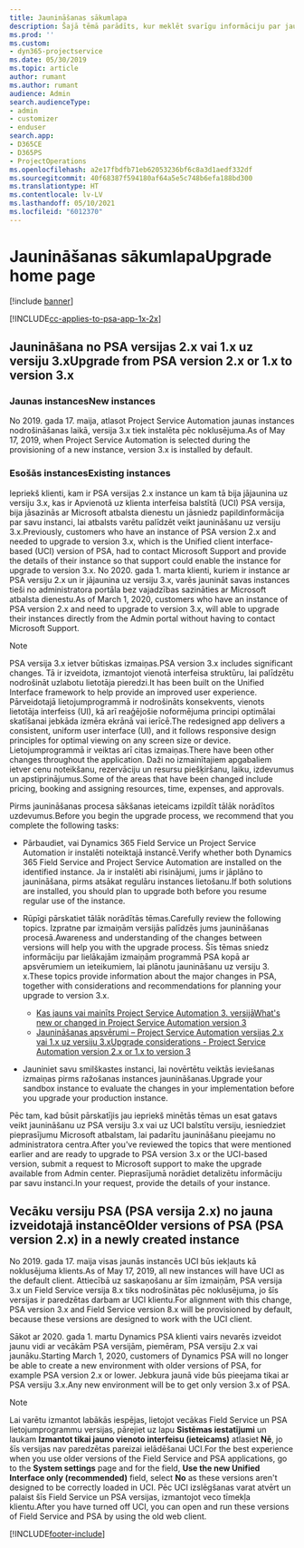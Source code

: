 ```yaml
---
title: Jaunināšanas sākumlapa
description: Šajā tēmā parādīts, kur meklēt svarīgu informāciju par jaunām un izmainītām funkcijām programmā Dynamics 365 Project Service Automation, kā arī par procesu jaunināšanai uz jaunāko versiju.
ms.prod: ''
ms.custom:
- dyn365-projectservice
ms.date: 05/30/2019
ms.topic: article
author: rumant
ms.author: rumant
audience: Admin
search.audienceType:
- admin
- customizer
- enduser
search.app:
- D365CE
- D365PS
- ProjectOperations
ms.openlocfilehash: a2e17fbdfb71eb62053236bf6c8a3d1aedf332df
ms.sourcegitcommit: 40f68387f594180af64a5e5c748b6efa188bd300
ms.translationtype: HT
ms.contentlocale: lv-LV
ms.lasthandoff: 05/10/2021
ms.locfileid: "6012370"
---
```

# <a name="upgrade-home-page"></a><span data-ttu-id="5039d-103">Jaunināšanas sākumlapa</span><span class="sxs-lookup"><span data-stu-id="5039d-103">Upgrade home page</span></span>

[!include [banner](../includes/psa-now-project-operations.md)]

[!INCLUDE[cc-applies-to-psa-app-1x-2x](../includes/cc-applies-to-psa-app-1x-2x.md)]

## <a name="upgrade-from-psa-version-2x-or-1x-to-version-3x"></a><span data-ttu-id="5039d-104">Jaunināšana no PSA versijas 2.x vai 1.x uz versiju 3.x</span><span class="sxs-lookup"><span data-stu-id="5039d-104">Upgrade from PSA version 2.x or 1.x to version 3.x</span></span>

### <a name="new-instances"></a><span data-ttu-id="5039d-105">Jaunas instances</span><span class="sxs-lookup"><span data-stu-id="5039d-105">New instances</span></span>

<span data-ttu-id="5039d-106">No 2019. gada 17. maija, atlasot Project Service Automation jaunas instances nodrošināšanas laikā, versija 3.x tiek instalēta pēc noklusējuma.</span><span class="sxs-lookup"><span data-stu-id="5039d-106">As of May 17, 2019, when Project Service Automation is selected during the provisioning of a new instance, version 3.x is installed by default.</span></span>

### <a name="existing-instances"></a><span data-ttu-id="5039d-107">Esošās instances</span><span class="sxs-lookup"><span data-stu-id="5039d-107">Existing instances</span></span>

<span data-ttu-id="5039d-108">Iepriekš klienti, kam ir PSA versijas 2.x instance un kam tā bija jājaunina uz versiju 3.x, kas ir Apvienotā uz klienta interfeisa balstītā (UCI) PSA versija, bija jāsazinās ar Microsoft atbalsta dienestu un jāsniedz papildinformācija par savu instanci, lai atbalsts varētu palīdzēt veikt jaunināšanu uz versiju 3.x.</span><span class="sxs-lookup"><span data-stu-id="5039d-108">Previously, customers who have an instance of PSA version 2.x and needed to upgrade to version 3.x, which is the Unified client interface-based (UCI) version of PSA, had to contact Microsoft Support and provide the details of their instance so that support could enable the instance for upgrade to version 3.x.</span></span> <span data-ttu-id="5039d-109">No 2020. gada 1. marta klienti, kuriem ir instance ar PSA versiju 2.x un ir jājaunina uz versiju 3.x, varēs jaunināt savas instances tieši no administratora portāla bez vajadzības sazināties ar Microsoft atbalsta dienestu.</span><span class="sxs-lookup"><span data-stu-id="5039d-109">As of March 1, 2020, customers who have an instance of PSA version 2.x and need to upgrade to version 3.x, will able to upgrade their instances directly from the Admin portal without having to contact Microsoft Support.</span></span>  

> [!NOTE]
> <span data-ttu-id="5039d-110">PSA versija 3.x ietver būtiskas izmaiņas.</span><span class="sxs-lookup"><span data-stu-id="5039d-110">PSA version 3.x includes significant changes.</span></span> <span data-ttu-id="5039d-111">Tā ir izveidota, izmantojot vienotā interfeisa struktūru, lai palīdzētu nodrošināt uzlabotu lietotāja pieredzi.</span><span class="sxs-lookup"><span data-stu-id="5039d-111">It has been built on the Unified Interface framework to help provide an improved user experience.</span></span> <span data-ttu-id="5039d-112">Pārveidotajā lietojumprogrammā ir nodrošināts konsekvents, vienots lietotāja interfeiss (UI), kā arī reaģējošie noformējuma principi optimālai skatīšanai jebkāda izmēra ekrānā vai ierīcē.</span><span class="sxs-lookup"><span data-stu-id="5039d-112">The redesigned app delivers a consistent, uniform user interface (UI), and it follows responsive design principles for optimal viewing on any screen size or device.</span></span> <span data-ttu-id="5039d-113">Lietojumprogrammā ir veiktas arī citas izmaiņas.</span><span class="sxs-lookup"><span data-stu-id="5039d-113">There have been other changes throughout the application.</span></span> <span data-ttu-id="5039d-114">Daži no izmainītajiem apgabaliem ietver cenu noteikšanu, rezervāciju un resursu piešķiršanu, laiku, izdevumus un apstiprinājumus.</span><span class="sxs-lookup"><span data-stu-id="5039d-114">Some of the areas that have been changed include pricing, booking and assigning resources, time, expenses, and approvals.</span></span>

<span data-ttu-id="5039d-115">Pirms jaunināšanas procesa sākšanas ieteicams izpildīt tālāk norādītos uzdevumus.</span><span class="sxs-lookup"><span data-stu-id="5039d-115">Before you begin the upgrade process, we recommend that you complete the following tasks:</span></span>

- <span data-ttu-id="5039d-116">Pārbaudiet, vai Dynamics 365 Field Service un Project Service Automation ir instalēti noteiktajā instancē.</span><span class="sxs-lookup"><span data-stu-id="5039d-116">Verify whether both Dynamics 365 Field Service and Project Service Automation are installed on the identified instance.</span></span> <span data-ttu-id="5039d-117">Ja ir instalēti abi risinājumi, jums ir jāplāno to jaunināšana, pirms atsākat regulāru instances lietošanu.</span><span class="sxs-lookup"><span data-stu-id="5039d-117">If both solutions are installed, you should plan to upgrade both before you resume regular use of the instance.</span></span>
- <span data-ttu-id="5039d-118">Rūpīgi pārskatiet tālāk norādītās tēmas.</span><span class="sxs-lookup"><span data-stu-id="5039d-118">Carefully review the following topics.</span></span> <span data-ttu-id="5039d-119">Izpratne par izmaiņām versijās palīdzēs jums jaunināšanas procesā.</span><span class="sxs-lookup"><span data-stu-id="5039d-119">Awareness and understanding of the changes between versions will help you with the upgrade process.</span></span> <span data-ttu-id="5039d-120">Šīs tēmas sniedz informāciju par lielākajām izmaiņām programmā PSA kopā ar apsvērumiem un ieteikumiem, lai plānotu jaunināšanu uz versiju 3. x.</span><span class="sxs-lookup"><span data-stu-id="5039d-120">These topics provide information about the major changes in PSA, together with considerations and recommendations for planning your upgrade to version 3.x.</span></span>

    - [<span data-ttu-id="5039d-121">Kas jauns vai mainīts Project Service Automation 3. versijā</span><span class="sxs-lookup"><span data-stu-id="5039d-121">What's new or changed in Project Service Automation version 3</span></span>](whats-new-changed-v3.md)
    - [<span data-ttu-id="5039d-122">Jaunināšanas apsvērumi – Project Service Automation versijas 2.x vai 1.x uz versiju 3.x</span><span class="sxs-lookup"><span data-stu-id="5039d-122">Upgrade considerations - Project Service Automation version 2.x or 1.x to version 3</span></span>](upgrade-v3.md)

- <span data-ttu-id="5039d-123">Jauniniet savu smilškastes instanci, lai novērtētu veiktās ieviešanas izmaiņas pirms ražošanas instances jaunināšanas.</span><span class="sxs-lookup"><span data-stu-id="5039d-123">Upgrade your sandbox instance to evaluate the changes in your implementation before you upgrade your production instance.</span></span>

<span data-ttu-id="5039d-124">Pēc tam, kad būsit pārskatījis jau iepriekš minētās tēmas un esat gatavs veikt jaunināšanu uz PSA versiju 3.x vai uz UCI balstītu versiju, iesniedziet pieprasījumu Microsoft atbalstam, lai padarītu jaunināšanu pieejamu no administratora centra.</span><span class="sxs-lookup"><span data-stu-id="5039d-124">After you've reviewed the topics that were mentioned earlier and are ready to upgrade to PSA version 3.x or the UCI-based version, submit a request to Microsoft support to make the upgrade available from Admin center.</span></span> <span data-ttu-id="5039d-125">Pieprasījumā norādiet detalizētu informāciju par savu instanci.</span><span class="sxs-lookup"><span data-stu-id="5039d-125">In your request, provide the details of your instance.</span></span>

## <a name="older-versions-of-psa-psa-version-2x-in-a-newly-created-instance"></a><span data-ttu-id="5039d-126">Vecāku versiju PSA (PSA versija 2.x) no jauna izveidotajā instancē</span><span class="sxs-lookup"><span data-stu-id="5039d-126">Older versions of PSA (PSA version 2.x) in a newly created instance</span></span>

<span data-ttu-id="5039d-127">No 2019. gada 17. maija visas jaunās instancēs UCI būs iekļauts kā noklusējuma klients.</span><span class="sxs-lookup"><span data-stu-id="5039d-127">As of May 17, 2019, all new instances will have UCI as the default client.</span></span> <span data-ttu-id="5039d-128">Attiecībā uz saskaņošanu ar šīm izmaiņām, PSA versija 3.x un Field Service versija 8.x tiks nodrošinātas pēc noklusējuma, jo šīs versijas ir paredzētas darbam ar UCI klientu.</span><span class="sxs-lookup"><span data-stu-id="5039d-128">For alignment with this change, PSA version 3.x and Field Service version 8.x will be provisioned by default, because these versions are designed to work with the UCI client.</span></span>

<span data-ttu-id="5039d-129">Sākot ar 2020. gada 1. martu Dynamics PSA klienti vairs nevarēs izveidot jaunu vidi ar vecākām PSA versijām, piemēram, PSA versiju 2.x vai jaunāku.</span><span class="sxs-lookup"><span data-stu-id="5039d-129">Starting March 1, 2020, customers of Dynamics PSA will no longer be able to create a new environment with older versions of PSA, for example PSA version 2.x or lower.</span></span> <span data-ttu-id="5039d-130">Jebkura jaunā vide būs pieejama tikai ar PSA versiju 3.x.</span><span class="sxs-lookup"><span data-stu-id="5039d-130">Any new environment will be to get only version 3.x of PSA.</span></span>

> [!NOTE]
> <span data-ttu-id="5039d-131">Lai varētu izmantot labākās iespējas, lietojot vecākas Field Service un PSA lietojumprogrammu versijas, pārejiet uz lapu **Sistēmas iestatījumi** un laukam **Izmantot tikai jauno vienoto interfeisu (ieteicams)** atlasiet **Nē**, jo šīs versijas nav paredzētas pareizai ielādēšanai UCI.</span><span class="sxs-lookup"><span data-stu-id="5039d-131">For the best experience when you use older versions of the Field Service and PSA applications, go to the **System settings** page and for the field, **Use the new Unified Interface only (recommended)** field, select **No** as these versions aren't designed to be correctly loaded in UCI.</span></span> <span data-ttu-id="5039d-132">Pēc UCI izslēgšanas varat atvērt un palaist šīs Field Service un PSA versijas, izmantojot veco tīmekļa klientu.</span><span class="sxs-lookup"><span data-stu-id="5039d-132">After you have turned off UCI, you can open and run these versions of Field Service and PSA by using the old web client.</span></span> 


[!INCLUDE[footer-include](../includes/footer-banner.md)]